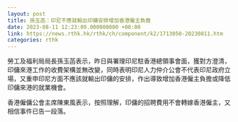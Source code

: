 ```yaml
---
layout: post
title: 孫玉菡：印尼不應就輸出印傭安排增加香港僱主負擔
date: 2023-08-11 12:23:09.000000000 +08:00
link: https://news.rthk.hk/rthk/ch/component/k2/1713050-20230811.htm
categories: rthk
---
```


勞工及福利局局長孫玉菡表示，昨日與署理印尼駐香港總領事會面，獲對方澄清，印傭來港工作的收費架構並無改變，同時表明印尼人力仲介公會不代表印尼政府立場，又重申印尼方面不應該就輸出印傭的安排，作出導致增加香港僱主負擔或降低印傭來港的就業機會。

香港僱傭公會主席陳東風表示，按照理解，印傭的招聘費用不會轉嫁香港僱主，又相信事件已告一段落。
